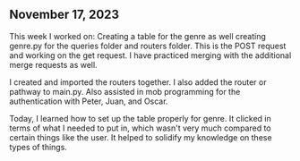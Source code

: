 ## November 17, 2023

This week I worked on:
Creating a table for the genre as well creating genre.py for the queries folder and routers folder. This is the POST request and working on the get request. I have practiced merging with the additional merge requests as well.

I created and imported the routers together. I also added the router or pathway to main.py. Also assisted in mob programming for the authentication with Peter, Juan, and Oscar.

Today, I learned how to set up the table properly for genre. It clicked in terms of what I needed to put in, which wasn't very much compared to certain things like the user.
It helped to solidify my knowledge on these types of things.


